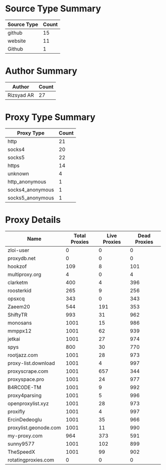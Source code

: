 # Source Type Summary

| Source Type | Count |
|-------------|-------|
| github | 15 |
| website | 11 |
| Github | 1 |


# Author Summary

| Author | Count |
|--------|-------|
| Rizsyad AR | 27 |


# Proxy Type Summary

| Proxy Type | Count |
|------------|-------|
| http | 21 |
| socks4 | 20 |
| socks5 | 22 |
| https | 14 |
| unknown | 4 |
| http_anonymous | 1 |
| socks4_anonymous | 1 |
| socks5_anonymous | 1 |


# Proxy Details

| Name | Total Proxies | Live Proxies | Dead Proxies |
|------|---------------|--------------|---------------|
| zloi-user | 0 | 0 | 0 |
| proxydb.net | 0 | 0 | 0 |
| hookzof | 109 | 8 | 101 |
| multiproxy.org | 4 | 0 | 4 |
| clarketm | 400 | 4 | 396 |
| roosterkid | 265 | 9 | 256 |
| opsxcq | 343 | 0 | 343 |
| Zaeem20 | 544 | 191 | 353 |
| ShiftyTR | 993 | 31 | 962 |
| monosans | 1001 | 15 | 986 |
| mmppx12 | 1001 | 62 | 939 |
| jetkai | 1001 | 27 | 974 |
| spys | 800 | 30 | 770 |
| rootjazz.com | 1001 | 28 | 973 |
| proxy-list.download | 1001 | 4 | 997 |
| proxyscrape.com | 1001 | 657 | 344 |
| proxyspace.pro | 1001 | 24 | 977 |
| B4RC0DE-TM | 1001 | 9 | 992 |
| proxy4parsing | 1001 | 5 | 996 |
| openproxylist.xyz | 1001 | 28 | 973 |
| proxifly | 1001 | 4 | 997 |
| ErcinDedeoglu | 1001 | 35 | 966 |
| proxylist.geonode.com | 1001 | 11 | 990 |
| my-proxy.com | 964 | 373 | 591 |
| sunny9577 | 1001 | 102 | 899 |
| TheSpeedX | 1001 | 99 | 902 |
| rotatingproxies.com | 0 | 0 | 0 |
